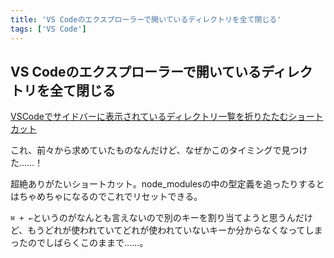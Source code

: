 ```yaml
---
title: 'VS Codeのエクスプローラーで開いているディレクトリを全て閉じる'
tags: ['VS Code']
---
```


## VS Codeのエクスプローラーで開いているディレクトリを全て閉じる

[VSCodeでサイドバーに表示されているディレクトリ一覧を折りたたむショートカット](https://sunday-morning.app/posts/2021-01-24-vscode-collapse-shortcut)

これ、前々から求めていたものなんだけど、なぜかこのタイミングで見つけた……！

超絶ありがたいショートカット。node_modulesの中の型定義を追ったりするとはちゃめちゃになるのでこれでリセットできる。

`⌘ + ←`というのがなんとも言えないので別のキーを割り当てようと思うんだけど、もうどれが使われていてどれが使われていないキーか分からなくなってしまったのでしばらくこのままで……。